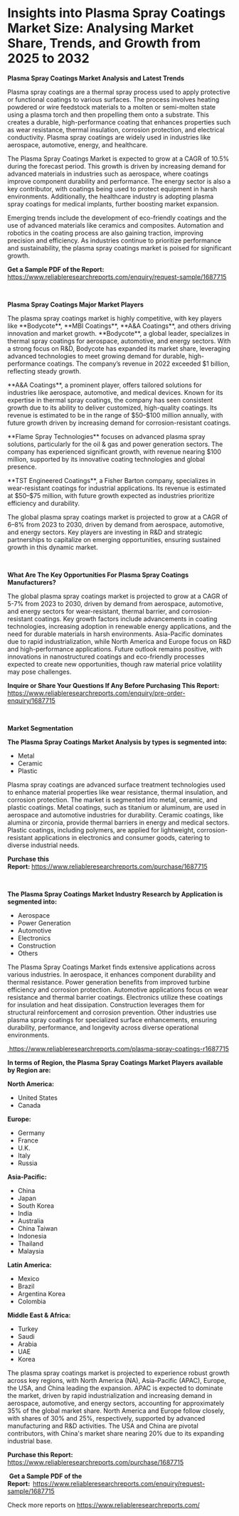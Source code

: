 <p><h1>Insights into Plasma Spray Coatings Market Size: Analysing Market Share, Trends, and Growth from 2025 to 2032</h1></p><p><strong>Plasma Spray Coatings Market Analysis and Latest Trends</strong></p>
<p><p>Plasma spray coatings are a thermal spray process used to apply protective or functional coatings to various surfaces. The process involves heating powdered or wire feedstock materials to a molten or semi-molten state using a plasma torch and then propelling them onto a substrate. This creates a durable, high-performance coating that enhances properties such as wear resistance, thermal insulation, corrosion protection, and electrical conductivity. Plasma spray coatings are widely used in industries like aerospace, automotive, energy, and healthcare.</p><p>The Plasma Spray Coatings Market is expected to grow at a CAGR of 10.5% during the forecast period. This growth is driven by increasing demand for advanced materials in industries such as aerospace, where coatings improve component durability and performance. The energy sector is also a key contributor, with coatings being used to protect equipment in harsh environments. Additionally, the healthcare industry is adopting plasma spray coatings for medical implants, further boosting market expansion.</p><p>Emerging trends include the development of eco-friendly coatings and the use of advanced materials like ceramics and composites. Automation and robotics in the coating process are also gaining traction, improving precision and efficiency. As industries continue to prioritize performance and sustainability, the plasma spray coatings market is poised for significant growth.</p></p>
<p><strong>Get a Sample PDF of the Report:&nbsp;</strong> <a href="https://www.reliableresearchreports.com/enquiry/request-sample/1687715?utm_campaign=2206&utm_medium=2&utm_source=Github&utm_content=ia&utm_term=29012025&utm_id=plasma-spray-coatings">https://www.reliableresearchreports.com/enquiry/request-sample/1687715</a></p>
<p>&nbsp;</p>
<p><strong>Plasma Spray Coatings Major Market Players</strong></p>
<p><p>The plasma spray coatings market is highly competitive, with key players like **Bodycote**, **MBI Coatings**, **A&A Coatings**, and others driving innovation and market growth. **Bodycote**, a global leader, specializes in thermal spray coatings for aerospace, automotive, and energy sectors. With a strong focus on R&D, Bodycote has expanded its market share, leveraging advanced technologies to meet growing demand for durable, high-performance coatings. The company’s revenue in 2022 exceeded $1 billion, reflecting steady growth.</p><p>**A&A Coatings**, a prominent player, offers tailored solutions for industries like aerospace, automotive, and medical devices. Known for its expertise in thermal spray coatings, the company has seen consistent growth due to its ability to deliver customized, high-quality coatings. Its revenue is estimated to be in the range of $50–$100 million annually, with future growth driven by increasing demand for corrosion-resistant coatings.</p><p>**Flame Spray Technologies** focuses on advanced plasma spray solutions, particularly for the oil & gas and power generation sectors. The company has experienced significant growth, with revenue nearing $100 million, supported by its innovative coating technologies and global presence.</p><p>**TST Engineered Coatings**, a Fisher Barton company, specializes in wear-resistant coatings for industrial applications. Its revenue is estimated at $50–$75 million, with future growth expected as industries prioritize efficiency and durability.</p><p>The global plasma spray coatings market is projected to grow at a CAGR of 6–8% from 2023 to 2030, driven by demand from aerospace, automotive, and energy sectors. Key players are investing in R&D and strategic partnerships to capitalize on emerging opportunities, ensuring sustained growth in this dynamic market.</p></p>
<p>&nbsp;</p>
<p><strong>What Are The Key Opportunities For Plasma Spray Coatings Manufacturers?</strong></p>
<p><p>The global plasma spray coatings market is projected to grow at a CAGR of 5-7% from 2023 to 2030, driven by demand from aerospace, automotive, and energy sectors for wear-resistant, thermal barrier, and corrosion-resistant coatings. Key growth factors include advancements in coating technologies, increasing adoption in renewable energy applications, and the need for durable materials in harsh environments. Asia-Pacific dominates due to rapid industrialization, while North America and Europe focus on R&D and high-performance applications. Future outlook remains positive, with innovations in nanostructured coatings and eco-friendly processes expected to create new opportunities, though raw material price volatility may pose challenges.</p></p>
<p><strong>Inquire or Share Your Questions If Any Before Purchasing This Report:</strong> <a href="https://www.reliableresearchreports.com/enquiry/pre-order-enquiry/1687715?utm_campaign=2206&utm_medium=2&utm_source=Github&utm_content=ia&utm_term=29012025&utm_id=plasma-spray-coatings">https://www.reliableresearchreports.com/enquiry/pre-order-enquiry/1687715</a></p>
<p>&nbsp;</p>
<p><strong>Market Segmentation</strong></p>
<p><strong>The Plasma Spray Coatings Market Analysis by types is segmented into:</strong></p>
<p><ul><li>Metal</li><li>Ceramic</li><li>Plastic</li></ul></p>
<p><p>Plasma spray coatings are advanced surface treatment technologies used to enhance material properties like wear resistance, thermal insulation, and corrosion protection. The market is segmented into metal, ceramic, and plastic coatings. Metal coatings, such as titanium or aluminum, are used in aerospace and automotive industries for durability. Ceramic coatings, like alumina or zirconia, provide thermal barriers in energy and medical sectors. Plastic coatings, including polymers, are applied for lightweight, corrosion-resistant applications in electronics and consumer goods, catering to diverse industrial needs.</p></p>
<p><strong>Purchase this Report:&nbsp;</strong><a href="https://www.reliableresearchreports.com/purchase/1687715?utm_campaign=2206&utm_medium=2&utm_source=Github&utm_content=ia&utm_term=29012025&utm_id=plasma-spray-coatings">https://www.reliableresearchreports.com/purchase/1687715</a></p>
<p>&nbsp;</p>
<p><strong>The Plasma Spray Coatings Market Industry Research by Application is segmented into:</strong></p>
<p><ul><li>Aerospace</li><li>Power Generation</li><li>Automotive</li><li>Electronics</li><li>Construction</li><li>Others</li></ul></p>
<p><p>The Plasma Spray Coatings Market finds extensive applications across various industries. In aerospace, it enhances component durability and thermal resistance. Power generation benefits from improved turbine efficiency and corrosion protection. Automotive applications focus on wear resistance and thermal barrier coatings. Electronics utilize these coatings for insulation and heat dissipation. Construction leverages them for structural reinforcement and corrosion prevention. Other industries use plasma spray coatings for specialized surface enhancements, ensuring durability, performance, and longevity across diverse operational environments.</p></p>
<p><a href="https://www.reliableresearchreports.com/plasma-spray-coatings-r1687715?utm_campaign=2206&utm_medium=2&utm_source=Github&utm_content=ia&utm_term=29012025&utm_id=plasma-spray-coatings">&nbsp;https://www.reliableresearchreports.com/plasma-spray-coatings-r1687715</a></p>
<p><strong>In terms of Region, the Plasma Spray Coatings Market Players available by Region are:</strong></p>
<p>
    <p> <strong> North America: </strong>
        <ul>
            <li>United States</li>
            <li>Canada</li>
        </ul>
        </p> 
    <p> <strong> Europe: </strong>
        <ul>
            <li>Germany</li>
            <li>France</li>
            <li>U.K.</li>
            <li>Italy</li>
            <li>Russia</li>
        </ul>
        </p> 
    <p> <strong> Asia-Pacific: </strong>
        <ul>
            <li>China</li>
            <li>Japan</li>
            <li>South Korea</li>
            <li>India</li>
            <li>Australia</li>
            <li>China Taiwan</li>
            <li>Indonesia</li>
            <li>Thailand</li>
            <li>Malaysia</li>
        </ul>
        </p> 
    <p> <strong> Latin America: </strong>
        <ul>
            <li>Mexico</li>
            <li>Brazil</li>
            <li>Argentina Korea</li>
            <li>Colombia</li>
        </ul>
        </p> 
    <p> <strong> Middle East & Africa: </strong>
        <ul>
            <li>Turkey</li>
            <li>Saudi</li>
            <li>Arabia</li>
            <li>UAE</li>
            <li>Korea</li>
        </ul>
    </p>
    </p>
<p><p>The plasma spray coatings market is projected to experience robust growth across key regions, with North America (NA), Asia-Pacific (APAC), Europe, the USA, and China leading the expansion. APAC is expected to dominate the market, driven by rapid industrialization and increasing demand in aerospace, automotive, and energy sectors, accounting for approximately 35% of the global market share. North America and Europe follow closely, with shares of 30% and 25%, respectively, supported by advanced manufacturing and R&D activities. The USA and China are pivotal contributors, with China's market share nearing 20% due to its expanding industrial base.</p></p>
<p><strong>Purchase this Report: </strong><a href="https://www.reliableresearchreports.com/purchase/1687715?utm_campaign=2206&utm_medium=2&utm_source=Github&utm_content=ia&utm_term=29012025&utm_id=plasma-spray-coatings">https://www.reliableresearchreports.com/purchase/1687715</a></p>
<p>&nbsp;<strong>Get a Sample PDF of the Report:&nbsp;&nbsp;</strong><a href="https://www.reliableresearchreports.com/enquiry/request-sample/1687715?utm_campaign=2206&utm_medium=2&utm_source=Github&utm_content=ia&utm_term=29012025&utm_id=plasma-spray-coatings">https://www.reliableresearchreports.com/enquiry/request-sample/1687715</a></p>
<p><strong></strong></p>
<p>Check more reports on <a href="https://www.reliableresearchreports.com/?utm_campaign=2206&utm_medium=2&utm_source=Github&utm_content=ia&utm_term=29012025&utm_id=plasma-spray-coatings">https://www.reliableresearchreports.com/</a></p>